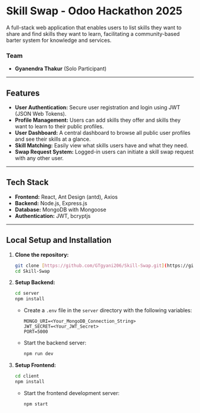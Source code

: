 # Skill Swap - Odoo Hackathon 2025

A full-stack web application that enables users to list skills they want to share and find skills they want to learn, facilitating a community-based barter system for knowledge and services.

### Team
* **Gyanendra Thakur** (Solo Participant)

---
## Features

* **User Authentication:** Secure user registration and login using JWT (JSON Web Tokens).
* **Profile Management:** Users can add skills they offer and skills they want to learn to their public profiles.
* **User Dashboard:** A central dashboard to browse all public user profiles and see their skills at a glance.
* **Skill Matching:** Easily view what skills users have and what they need.
* **Swap Request System:** Logged-in users can initiate a skill swap request with any other user.

---
## Tech Stack

* **Frontend:** React, Ant Design (antd), Axios
* **Backend:** Node.js, Express.js
* **Database:** MongoDB with Mongoose
* **Authentication:** JWT, bcryptjs

---
## Local Setup and Installation

1.  **Clone the repository:**
    ```bash
    git clone [https://github.com/GTgyani206/Skill-Swap.git](https://github.com/GTgyani206/Skill-Swap.git)
    cd Skill-Swap
    ```

2.  **Setup Backend:**
    ```bash
    cd server
    npm install
    ```
    * Create a `.env` file in the `server` directory with the following variables:
        ```
        MONGO_URI=<Your_MongoDB_Connection_String>
        JWT_SECRET=<Your_JWT_Secret>
        PORT=5000
        ```
    * Start the backend server:
        ```bash
        npm run dev
        ```

3.  **Setup Frontend:**
    ```bash
    cd client
    npm install
    ```
    * Start the frontend development server:
        ```bash
        npm start
        ```
